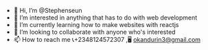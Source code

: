 - 👋 Hi, I’m @Stephenseun
- 👀 I’m interested in anything that has to do with web development
- 🌱 I’m currently learning how to make websites with reactjs
- 💞️ I’m looking to collaborate with anyone who's interested
- 📫 How to reach me 📞+2348124572307 ,🖥️ okandurin3@gmail.com

<!---
Stephenseun/Stephenseun is a ✨ special ✨ repository because its `README.md` (this file) appears on your GitHub profile.
You can click the Preview link to take a look at your changes.
--->
